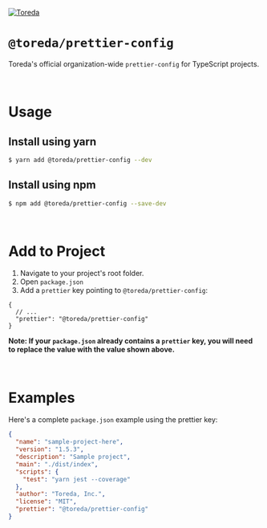 
[![Toreda](https://content.toreda.com/logo/toreda-logo.png)](https://www.toreda.com)

# `@toreda/prettier-config`

Toreda's official organization-wide `prettier-config` for TypeScript projects.

&nbsp;
# Usage

## Install using yarn

```bash
$ yarn add @toreda/prettier-config --dev
```

## Install using npm
```bash
$ npm add @toreda/prettier-config --save-dev
```

&nbsp;
# Add to Project
1. Navigate to your project's root folder.
2. Open `package.json`
3. Add a `prettier` key pointing to `@toreda/prettier-config`:

```jsonc
{
  // ...
  "prettier": "@toreda/prettier-config"
}
```

**Note: If your `package.json` already contains a `prettier` key, you will need to replace the value with the value shown above.**

&nbsp;

# Examples

Here's a complete `package.json` example using the prettier key:

```json
{
  "name": "sample-project-here",
  "version": "1.5.3",
  "description": "Sample project",
  "main": "./dist/index",
  "scripts": {
    "test": "yarn jest --coverage"
  },
  "author": "Toreda, Inc.",
  "license": "MIT",
  "prettier": "@toreda/prettier-config"
}

```
